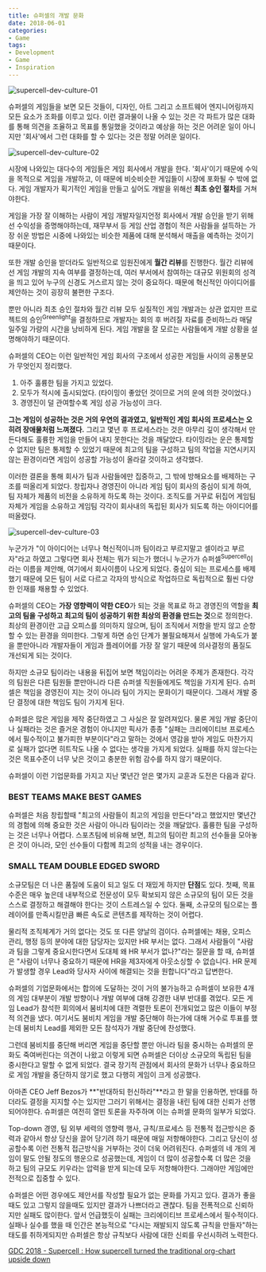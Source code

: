 ```yaml
---
title: 슈퍼셀의 개발 문화
date: 2018-06-01
categories:
- Game
tags:
- Development
- Game
- Inspiration
---
```


![supercell-dev-culture-01](https://user-images.githubusercontent.com/18159012/41012520-dcc3374e-697c-11e8-8c71-dfaad6e6cc61.png)

 슈퍼셀의 게임들을 보면 모든 것들이, 디자인, 아트 그리고 소프트웨어 엔지니어링까지 모든 요소가 조화를 이루고 있다. 이런 결과물이 나올 수 있는 것은 각 파트가 많은 대화를 통해 의견을 조율하고 목표를 통일했을 것이라고 예상을 하는 것은 어려운 일이 아니지만 '회사'에서 그런 대화를 할 수 있다는 것은 정말 어려운 일이다.

![supercell-dev-culture-02](https://user-images.githubusercontent.com/18159012/40906123-d8474df8-681a-11e8-878d-73b2a5c34a58.png)

 시장에 나와있는 대다수의 게임들은 게임 회사에서 개발을 한다. '회사'이기 때문에 수익을 목적으로 게임을 개발하고, 이 때문에 비슷비슷한 게임들이 시장에 포화될 수 밖에 없다. 게임 개발자가 획기적인 게임을 만들고 싶어도 개발을 위해선 **최초 승인 절차**를 거쳐야한다.

 게임을 가장 잘 이해하는 사람이 게임 개발자일지언정 회사에서 개발 승인을 받기 위해선 수익성을 증명해야하는데, 재무부서 등 게임 산업 경험이 적은 사람들을 설득하는 가장 쉬운 방법은 시중에 나와있는 비슷한 제품에 대해 분석해서 매출을 예측하는 것이기 때문이다.

 또한 개발 승인을 받더라도 일반적으로 임원진에게 **월간 리뷰**를 진행한다. 월간 리뷰에선 게임 개발의 지속 여부를 결정하는데, 여러 부서에서 참여하는 대규모 위원회의 성격을 띄고 있어 누구의 신경도 거스르지 않는 것이 중요하다. 때문에 혁신적인 아이디어를 제안하는 것이 굉장히 불편한 구조다.

 뿐만 아니라 최초 승인 절차와 월간 리뷰 모두 실질적인 게임 개발과는 상관 없지만 프로젝트의 승인<sup>Greenlight</sup>을 결정하므로 개발자는 회의 후 버려질 자료를 준비하느라 매달 일주일 가량의 시간을 낭비하게 된다. 게임 개발을 잘 모르는 사람들에게 개발 상황을 설명해야하기 때문이다.

 슈퍼셀의 CEO는 이런 일반적인 게임 회사의 구조에서 성공한 게임들 사이의 공통분모가 무엇인지 정리했다.

1. 아주 훌륭한 팀을 가지고 있었다.
2. 모두가 적시에 출시되었다. (타이밍이 좋았던 것이므로 거의 운에 의한 것이었다.)
3. 경영진이 덜 관여할수록 게임 성공 가능성이 크다.

 **그는 게임이 성공하는 것은 거의 우연의 결과였고, 일반적인 게임 회사의 프로세스는 오히려 장애물처럼 느껴졌다.** 그리고 몇년 후 프로세스라는 것은 아무리 깊이 생각해서 만든다해도 훌륭한 게임을 만들어 내지 못한다는 것을 깨달았다. 타이밍라는 운은 통제할 수 없지만 팀은 통제할 수 있었기 때문에 최고의 팀을 구성하고 팀의 작업을 지연시키지 않는 환경이라면 게임이 성공할 가능성이 올라갈 것이하고 생각했다.

 이러한 결론을 통해 회사가 팀과 사람들에만 집중하고, 그 밖에 방해요소를 배제하는 구조를 떠올리게 되었다. 창립자나 경영진이 아니라 게임 팀이 회사의 중심이 되게 하여, 팀 자체가 제품의 비전을 소유하게 하도록 하는 것이다. 조직도를 거꾸로 뒤집어 게임팀 자체가 게임을 소유하고 게임팀 각각이 회사내의 독립된 회사가 되도록 하는 아이디어를 떠올렸다.

![supercell-dev-culture-03](https://user-images.githubusercontent.com/18159012/40906157-f0e2420a-681a-11e8-9f2b-30063c892212.png)

 누군가가 "이 아이디어는 너무나 혁신적이니까 팀이라고 부르지말고 셀이라고 부르자"라고 하였고 그렇다면 회사 전체는 뭐가 되는가 했더니 누군가가 슈퍼셀<sup>Supercell</sup>이라는 이름을 제안해, 여기에서 회사이름이 나오게 되었다. 중심이 되는 프로세스를 배제했기 때문에 모든 팀이 서로 다르고 각자의 방식으로 작업하므로 독립적으로 훨씬 다양한 인재를 채용할 수 있었다.

 슈퍼셀의 CEO는 **가장 영향력이 약한 CEO**가 되는 것을 목표로 하고 경영진의 역할을 **최고의 팀을 구성하고 최고의 팀이 성공하기 위한 최상의 환경을 만드는 것**으로 정의한다. 최상의 환경이란 고급 오피스를 의미하지 않으며, 팀이 조직에서 저항을 받지 않고 순항할 수 있는 환경을 의미한다. 그렇게 하면 승인 단계가 불필요해져서 실행에 가속도가 붙을 뿐만아니라 개발자들이 게임과 플레이어를 가장 잘 알기 때문에 의사결정의 품질도 개선되게 되는 것이다.

 하지만 소규모 팀이라는 내용을 뒤집어 보면 책임이라는 어려운 주제가 존재한다. 각각의 팀원은 다른 팀원들 뿐만아니라 다른 슈퍼셀 직원들에게도 책임을 가지게 된다. 슈퍼셀은 책임을 경영진이 지는 것이 아니라 팀이 가지는 문화이기 때문이다. 그래서 개발 중단 결정에 대한 책임도 팀이 가지게 된다.

 슈퍼셀은 많은 게임을 제작 중단하였고 그 사실은 잘 알려져있다. 물론 게임 개발 중단이나 실패라는 것은 즐거운 경험이 아니지만 픽사가 종종 "실패는 크리에이티브 프로세스에서 필수적이고 불가피한 부분이다"라고 말하는 것에서 영감을 받아 게임도 마찬가지로 실패가 없다면 히트작도 나올 수 없다는 생각을 가지게 되었다. 실패를 하지 않는다는 것은 목표수준이 너무 낮은 것이고 충분한 위험 감수를 하지 않기 때문이다.

 슈퍼셀이 이런 기업문화를 가지고 지난 몇년간 얻은 몇가지 교훈과 도전은 다음과 같다.

### BEST TEAMS MAKE BEST GAMES

 슈퍼셀은 처음 창립할때 "최고의 사람들이 최고의 게임을 만든다"라고 했었지만 몇년간의 경험에 의해 중요한 것은 사람이 아니라 팀이라는 것을 깨달았다. 훌륭한 팀을 구성하는 것은 너무나 어렵다. 스포츠팀에 비유해 보면, 최고의 팀이란 최고의 선수들을 모아놓은 것이 아니라, 모인 선수들이 다함께 최고의 성적을 내는 경우이다.

### SMALL TEAM DOUBLE EDGED SWORD

 소규모팀은 더 나은 품질에 도움이 되고 일도 더 재밌게 하지만 **단점**도 있다. 첫째, 목표 수준은 매우 높은데 내부적으로 전문성이 모두 확보되지 않은 소규모의 팀이 모든 것을 스스로 결정하고 해결해야 한다는 것이 스트레스일 수 있다. 둘째, 소규모의 팀으로는 플레이어를 만족시킬만큼 빠른 속도로 콘텐츠를 제작하는 것이 어렵다.

 물리적 조직체계가 거의 없다는 것도 또 다른 양날의 검이다. 슈퍼셀에는 채용, 오피스 관리, 행정 등의 분야에 대한 담당자는 있지만 HR 부서는 없다. 그래서 사람들이 "사람과 팀을 그렇게 중요시한다면서 도대체 왜 HR 부서가 없나?"라는 질문을 할 때, 슈퍼셀은 "사람이 너무나 중요하기 때문에 HR을 제3자에게 아웃소싱할 수 없습니다. HR 문제가 발생할 경우 Lead와 당사자 사이에 해결되는 것을 원합니다"라고 답변한다.

 슈퍼셀의 기업문화에서는 합의에 도달하는 것이 거의 불가능하고 슈퍼셀이 보유한 4개의 게임 대부분이 개발 방향이나 개발 여부에 대해 강경한 내부 반대를 겪었다. 모든 게임 Lead가 참석한 회의에서 붐비치에 대한 격렬한 토론이 전개되었고 많은 이들이 부정적 의견을 냈다. 여기서도 붐비치 게임을 개발 중단해야 하는가에 대해 거수로 투표를 했는데 붐비치 Lead를 제외한 모든 참석자가 개발 중단에 찬성했다.  

 그런데 붐비치를 중단해 버리면 게임을 중단할 뿐만 아니라 팀을 중시하는 슈퍼셀의 문화도 죽여버린다는 의견이 나왔고 이렇게 되면 슈퍼셀은 더이상 소규모의 독립된 팀을 중시한다고 말할 수 없게 되었다. 결국 장기적 관점에서 회사의 문화가 너무나 중요하므로 게임 개발을 중단하지 않기로 했고 다행히 게임이 크게 성공했다.

 아마존 CEO Jeff Bezos가 **"반대하되 헌신하라"**라고 한 말을 인용하면, 반대를 하더라도 결정을 지지할 수는 있지만 그러기 위해서는 결정을 내린 팀에 대한 신뢰가 선행되어야한다. 슈퍼셀은 여전히 열띤 토론을 자주하며 이는 슈퍼셀 문화의 일부가 되었다.

  Top-down 경영, 팀 외부 세력의 영향력 행사, 규칙/프로세스 등 전통적 접근방식은 중력과 같아서 항상 당신을 끌어 당기려 하기 때문에 매일 저항해야한다. 그리고 당신이 성공할수록 이런 전통적 접근방식을 거부하는 것이 더욱 어려워진다. 슈퍼셀의 네 개의 게임이 말도 안될 정도의 행운으로 성공했는데, 게임이 더 많이 성공할수록 더 많은 것을 하고 팀의 규모도 키우라는 압력을 받게 되는데 모두 저항해야한다. 그래야만 게임에만 전적으로 집중할 수 있다. 

 슈퍼셀은 어떤 경우에도 제안서를 작성할 필요가 없는 문화를 가지고 있다. 결과가 좋을때도 있고 그렇지 않을때도 있지만 결과가 나쁘더라고 괜찮다. 팀을 전폭적으로 신뢰하지만 실패도 많이한다. 앞서 언급했듯이 실패는 크리에이티브 프로세스에서 필수적이다. 실패나 실수를 했을 때 인간은 본능적으로 "다시는 재발되지 않도록 규칙을 만들자"하는 태도를 취하게되지만 슈퍼셀은 항상 규칙보다 사람에 대한 신뢰를 우선시하려 노력한다.



[GDC 2018 - Supercell : How supercell turned the traditional org-chart upside down](https://www.gdcvault.com/browse/gdc-18/play/1025004/The-Cell-Structure-How-Supercell)